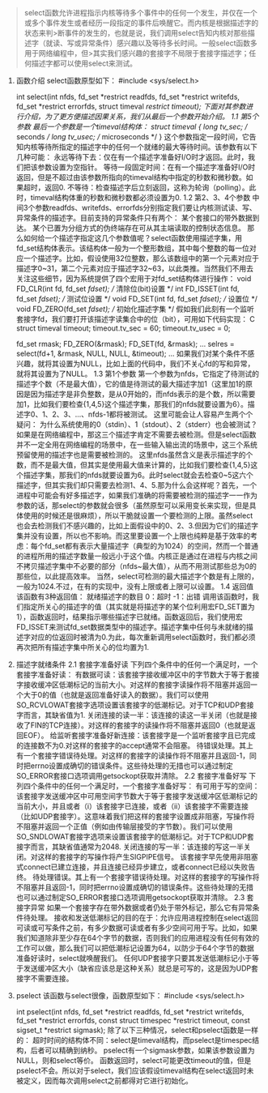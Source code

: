 >select函数允许进程指示内核等待多个事件中的任何一个发生，并仅在一个或多个事件发生或者经历一段指定的事件后唤醒它。而内核是根据描述字的状态来判>断事件的发生的，也就是说，我们调用select告知内核对那些描述字（就读、写或异常条件）感兴趣以及等待多长时间。一般select函数多用于网络编程中，但>其实我们感兴趣的套接字不局限于套接字描述字；任何描述字都可以使用select来测试。

1. 函数介绍
select函数原型如下：
    #include <sys/select.h>
    
    int select(int nfds, fd_set *restrict readfds,
                 fd_set *restrict writefds, fd_set *restrict errorfds,
                 struct timeval *restrict timeout);
下面对其参数进行介绍，为了更方便描述因果关系，我们从最后一个参数开始介绍。
1.1 第5个参数
最后一个参数是一个timeval结构体：
    struct timeval
    {
        long    tv_sec;     /* seconds */
        long    tv_usec;    /* microseconds */
    }
这个参数指定一段时间，它告知内核等待所指定的描述字中的任何一个就绪的最大等待时间。该参数有以下几种可能：
永远等待下去：仅在有一个描述字准备好I/O时才返回。此时，我们把该参数设置为空指针。
等待一段固定时间：在有一个描述字准备好I/O时返回，但是不超过由该参数所指向的timeval结构中指定的秒数和微秒数。如果超时，返回0.
不等待：检查描述字后立刻返回，这称为轮询（polling）。此时，timeval结构体重的秒数和微秒数都必须设置为0.
1.2 第2、3、4个参数
中间3个参数readfds、writefds、errorfds分别指定我们要让内核测试读、写、异常条件的描述字。目前支持的异常条件只有两个：
某个套接口的带外数据到达。
某个已置为分组方式的伪终端存在可从其主端读取的控制状态信息。
那么如何给一个描述字指定这几个参数值呢？select函数使用描述字集，用fd_set结构体表示。该结构体一般为一个整形数组，其中每个整数的每一位对应一个描述字。比如，假设使用32位整数，那么该数组中的第一个元素对应于描述字0~31，第二个元素对应于描述字32~63，以此类推。当然我们不用去关注这些细节，因为系统提供了四个宏用于对fd_set结构体进行操作：
    void FD_CLR(int fd, fd_set *fdset);     /* 清除位(bit)设置 */
    int FD_ISSET(int fd, fd_set *fdset);    /* 测试位设置 */
    void FD_SET(int fd, fd_set *fdset);     /* 设置位 */
    void FD_ZERO(fd_set *fdset);            /* 初始化描述字集 */
    假如我们此刻有一个监听套接字fd，我们要打开该描述字读集合中的位（bit），可用如下代码实现：
    C
    struct timeval timeout;
    timeout.tv_sec = 60;
    timeout.tv_usec = 0;
    
    fd_set  rmask;
    FD_ZERO(&rmask);
    FD_SET(fd, &rmask);
    ...
    selres = select(fd+1, &rmask, NULL, NULL, &timeout);
    ...
如果我们对某个条件不感兴趣，就将其设置为NULL，比如上面的代码中，我们不关心fd的写和异常，就将其设置为了NULL。
1.3 第1个参数
第一个参数为nfds，它指定了待测试的描述字个数（不是最大值），它的值是待测试的最大描述字加1（这里加1的原因是因为描述字是非负整数，是从0开始的，而nfds表示的是个数，所以需要加1，比如我们要检查{1,4,5}这个描述字集，那我们的nfds就要设置为6）。描述字0、1、2、3、...、nfds-1都将被测试。
这里可能会让人容易产生两个个疑问：
为什么系统使用的0（stdin）、1（stdout）、2（stderr）也会被测试？如果是在网络编程中，那这三个描述字肯定不需要去被检测。但是select函数并不一定全用在网络编程的场景中，在一些输入输出流的场景中，这三个系统预留使用的描述字也是需要被检测的。
这里nfds虽然含义是表示描述字的个数，而不是最大值，但其实是使用最大值来计算的，比如我们要检查{1,4,5}这个描述字集，那我们的nfds就要设置为6。此时select就会去检查0~5这六个描述字，但其实我们却只需要去检测1、4、5.那为什么会这样呢？首先，一个进程中可能会有好多描述字，如果我们准确的将需要被检测的描述字一一作为参数的话，那select的参数就会很多（虽然原型可以采用变长来实现，但是具体使用的时候还是很麻烦），所以干脆就设置一个要检测的上限。虽然select也会去检测我们不感兴趣的，比如上面假设中的0、2、3.但因为它们的描述字集并没有设置，所以也不影响。而这里要设置一个上限也纯粹是基于效率的考虑：每个fd_set都有表示大量描述字（典型的为1024）的空间，然而一个普通的进程所用的描述字数量一般远小于这个值。内核正是通过在进程与内核之间不拷贝描述字集中不必要的部分（nfds~最大值），从而不用测试那些总为0的那些位，以此提高效率。
当然，select可检测的最大描述字个数是有上限的，一般为1024.不过，在有的实现中，没有上限或者上限可以设置。
1.4 返回值
该函数有3种返回值：
就绪描述字的数目
0：超时
-1：出错
调用该函数时，我们指定所关心的描述字的值（其实就是将描述字的某个位利用宏FD_SET置为1），函数返回时，结果指示哪些描述字已就绪。函数返回后，我们使用宏FD_ISSET来测试fd_set数据类型中的描述字。描述字集中任何与未就绪的描述字对应的位返回时被清为0.为此，每次重新调用select函数时，我们都必须再次把所有描述字集中所关心的位均置为1.
2. 描述字就绪条件
2.1 套接字准备好读
下列四个条件中的任何一个满足时，一个套接字准备好读：
有数据可读：该套接字接收缓冲区中的字节数大于等于套接字接收缓冲区低潮标记的当前大小。对这样的套接字读操作将不阻塞并返回一个大于0的值（也就是返回准备好读入的数据）。我们可以使用SO_RCVLOWAT套接字选项设置该套接字的低潮标记。对于TCP和UDP套接字而言，其缺省值为1.
关闭连接的读一半：该连接的读这一半关闭（也就是接收了FIN的TCP连接）。对这样的套接字的读操作将不阻塞并返回0（也就是返回EOF）。
给监听套接字准备好新连接：该套接字是一个监听套接字且已完成的连接数不为0.对这样的套接字的accept通常不会阻塞。
待错误处理。其上有一个套接字错误待处理。对这样的套接字的读操作将不阻塞并且返回-1，同时把errno设置成确切的错误条件。这些待处理的无措也可以通过制定SO_ERROR套接口选项调用getsockopt获取并清除。
2.2 套接字准备好写
下列四个条件中的任何一个满足时，一个套接字准备好写：
有可用于写的空间：该套接字发送缓冲区中可用空间字节数大于等于套接字发送缓冲区低潮标记的当前大小，并且或者（i）该套接字已连接，或者（ii）该套接字不需要连接（比如UDP套接字）。这意味着我们把这样的套接字设置成非阻塞，写操作将不阻塞并返回一个正值（例如由传输层接受的字节数）。我们可以使用SO_SNDLOWAT套接字选项来设置该套接字的低潮标记。对于TCP和UDP套接字而言，其缺省值通常为2048.
关闭连接的写一半：该连接的写这一半关闭。对这样的套接字的写操作将产生SIGPIPE信号。
该套接字早先使用非阻塞式connect已建立连接，并且连接已经异步建立，或者connect已经以失败告终。
待处理错误。其上有一个套接字错误待处理。对这样的套接字的写操作将不阻塞并且返回-1，同时把errno设置成确切的错误条件。这些待处理的无措也可以通过制定SO_ERROR套接口选项调用getsockopt获取并清除。
2.3 套接字异常
如果一个套接字存在带外数据或者仍处于带外标记，那么它有异常条件待处理。
接收和发送低潮标记的目的在于：允许应用进程控制在select返回可读或可写条件之前，有多少数据可读或者有多少空间可用于写。比如，如果我们知道除非至少存在64个字节的数据，否则我们的应用进程没有任何有效的工作可以做，那么我们可以把低潮标记设置为64，以防少于64个字节的数据准备好读时，select就唤醒我们。
任何UDP套接字只要其发送低潮标记小于等于发送缓冲区大小（缺省应该总是这种关系）就总是可写的，这是因为UDP套接字不需要连接。
3. pselect
该函数与select很像，函数原型如下：
    #include <sys/select.h>
    
    int pselect(int nfds, fd_set *restrict readfds,
          fd_set *restrict writefds, fd_set *restrict errorfds,
          const struct timespec *restrict timeout,
          const sigset_t *restrict sigmask);
除了以下三种情况，select和pselect函数是一样的：
超时时间的结构体不同：select是timeval结构，而pselect是timespec结构，后者可以精确到纳秒。
pselect有一个sigmask参数，如果该参数设置为NULL，则和select等价。
函数返回时，select可能更改timeout的值，但是pselect不会。所以对于select，我们应该假设timeval结构在select返回时未被定义，因而每次调用select之前都得对它进行初始化。

